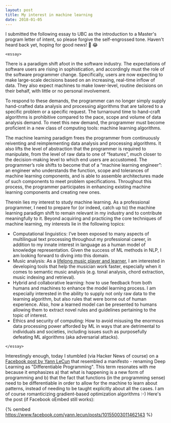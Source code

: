 ```yaml
---
layout: post
title: My interest in machine learning
date: 2018-01-05
---
```

I submitted the following essay to UBC as the introduction to a Master's program letter of intent, so please forgive the self-engrossed tone. Haven't heard back yet, hoping for good news! :crossed_fingers: :joy:

`<essay>`

There is a paradigm shift afoot in the software industry. The expectations of software users are rising in sophistication, and accordingly must the role of the software programmer change. Specifically, users are now expecting to make large-scale decisions based on an increasing, real-time inflow of data. They also expect machines to make lower-level, routine decisions on their behalf, with little or no personal involvement.

To respond to these demands, the programmer can no longer simply supply hand-crafted data analysis and processing algorithms that are tailored to a specific problem or a specific request. The turnaround time to hand-craft algorithms is prohibitive compared to the pace, scope and volume of data analysis demand. To meet this new demand, the programmer must become proficient in a new class of computing tools: machine learning algorithms.

The machine learning paradigm frees the programmer from continuously reiventing and reimplementing data analysis and processing algorithms. It also lifts the level of abstraction that the programmer is required to manipulate, from the level of raw data to one of “features”, much closer to the decision-making level to which end users are accustomed. The programmer’s role shifts to become that of a “machine learning engineer”: an engineer who understands the function, scope and tolerances of machine learning components, and is able to assemble architectures made of such components to meet problem specifications. Throughout this process, the programmer participates in enhancing existing machine learning components and creating new ones.

Therein lies my interest to study machine learning. As a professional programmer, I need to prepare for (or indeed, catch up to) the machine learning paradigm shift to remain relevant in my industry and to contribute meaningfully to it. Beyond acquiring and practicing the core techniques of machine learning, my interests lie in the following topics:
- Computational linguistics: I’ve been exposed to many aspects of multilingual text processing throughout my professional career, in addition to my innate interest in language as a human model of knowledge representation. Given the success of ML methods in NLP, I am looking forward to diving into this domain.
- Music analysis: As a [lifelong music player and learner](https://musescore.com/infojunkie), I am interested in developing tools that help the musician work faster, especially when it comes to semantic music analysis (e.g. tonal analysis, chord extraction, music indexing and retrieval).
- Hybrid and collaborative learning: how to use feedback from both humans and machines to enhance the model learning process. I am especially interested in the ability to supply not only raw data to the learning algorithm, but also rules that were borne out of human experience. Also, how a learned model can be presented to humans allowing them to extract novel rules and guidelines pertaining to the topic of interest.
- Ethics and security of computing: How to avoid misusing the enormous data processing power afforded by ML in ways that are detrimental to individuals and societies, including issues such as purposefully defeating ML algorithms (aka adversarial attacks).

`</essay>`

Interestingly enough, today I stumbled (via Hacker News of course) on a [Facebook post by Yann LeCun](https://www.facebook.com/yann.lecun/posts/10155003011462143) that resembled a manifesto - renaming Deep Learning as "Differentiable Programming". This term resonates with me because it emphasizes a) that what is happening is a new form of programming and b) that the fact that functions (in the programming sense) need to be differentiable in order to allow for the machine to learn about patterns, instead of needing to be taught explicitly about all the cases. I am of course romanticizing gradient-based optimization algorithms :-) Here's the post (if Facebook oEmbed still works):

{% oembed https://www.facebook.com/yann.lecun/posts/10155003011462143 %}

